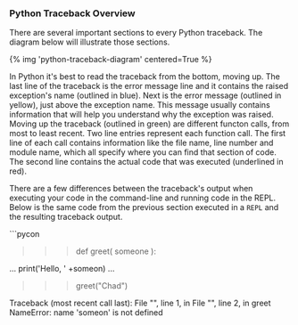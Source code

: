 
### Python Traceback Overview

There are several important sections to every Python traceback. The diagram below will illustrate those sections.

{% img 'python-traceback-diagram' centered=True %}

In Python it's best to read the traceback from the bottom, moving up. The last line of the traceback is the error message line and it contains the raised exception's name (outlined in blue). Next is the error message (outlined in yellow), just above the exception name. This message usually contains information that will help you understand why the exception was raised. Moving up the traceback (outlined in green) are different functon calls, from most to least recent. Two line entries represent each function call. The first line of each call contains information like the file name, line number and module name, which all specify where you can find that section of code. The second line contains the actual code that was executed (underlined in red).

There are a few differences between the traceback's output when executing your code in the command-line and running code in the REPL. Below is the same code from the previous section executed in a `REPL` and the resulting traceback output.

\```pycon
>>> def greet( someone ):
>>>
...   print('Hello, ' +someon)
... 
>>> greet("Chad")

Traceback (most recent call last):
  File "", line 1, in 
  File "", line 2, in greet
NameError: name 'someon' is not defined
```
